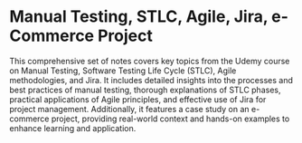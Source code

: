 # Manual Testing, STLC, Agile, Jira, e-Commerce Project
This comprehensive set of notes covers key topics from the Udemy course on Manual Testing, Software Testing Life Cycle (STLC), Agile methodologies, and Jira. It includes detailed insights into the processes and best practices of manual testing, thorough explanations of STLC phases, practical applications of Agile principles, and effective use of Jira for project management. Additionally, it features a case study on an e-commerce project, providing real-world context and hands-on examples to enhance learning and application.
